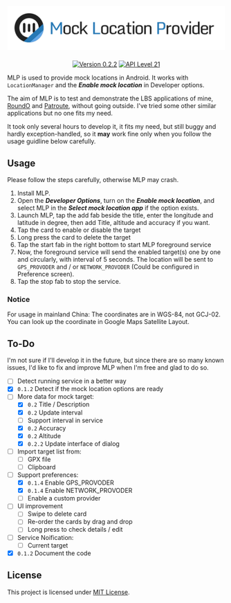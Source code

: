 <h1 align=center><a href="#"><img src="./Resource/Banner.svg" alt="Banner"></a></h1>
<p align=center>
    <a href="./CHANGELOG.md"><img alt="Version 0.2.2" src="https://img.shields.io/badge/version-0.2.2-orange.svg"/></a>
    <a href="https://www.android.com/versions/lollipop-5-0/"><img alt="API Level 21" src="https://img.shields.io/badge/API_Level-21-A4C639.svg"/></a>
</p>

MLP is used to provide mock locations in Android. It works with `LocationManager` and the ***Enable mock location*** in Developer options.

The aim of MLP is to test and demonstrate the LBS applications of mine,  [RoundO](https://github.com/lucka-me/RoundO-android "GitHub") and [Patroute](https://github.com/lucka-me/Patroute-android "GitHub"), without going outside. I've tried some other similar applications but no one fits my need.

It took only several hours to develop it, it fits my need, but still buggy and hardly exception-handled, so it **may** work fine only when you follow the usage guidline below carefully.

## Usage
Please follow the steps carefully, otherwise MLP may crash.

1. Install MLP.
2. Open the ***Developer Options***, turn on the ***Enable mock location***, and select MLP in the ***Select mock location app*** if the option exists.
3. Launch MLP, tap the add fab beside the title, enter the longitude and latitude in degree, then add Title, altitude and accuracy if you want.
4. Tap the card to enable or disable the target
5. Long press the card to delete the target
6. Tap the start fab in the right bottom to start MLP foreground service
7. Now, the foreground service will send the enabled target(s) one by one and circularly, with interval of 5 seconds. The location will be sent to `GPS_PROVODER` and / or `NETWORK_PROVODER` (Could be configured in Preference screen).
8. Tap the stop fab to stop the service.

### Notice
For usage in mainland China: The coordinates are in WGS-84, not GCJ-02. You can look up the coordinate in Google Maps Satellite Layout.

## To-Do
I'm not sure if I'll develop it in the future, but since there are so many known issues, I'd like to fix and improve MLP when I'm free and glad to do so.

- [ ] Detect running service in a better way
- [x] `0.1.2` Detect if the mock location options are ready
- [ ] More data for mock target:
  - [x] `0.2` Title / Description
  - [x] `0.2` Update interval
  - [ ] Support interval in service
  - [x] `0.2` Accuracy
  - [x] `0.2` Altitude
  - [x] `0.2.2` Update interface of dialog
- [ ] Import target list from:
  - [ ] GPX file
  - [ ] Clipboard
- [ ] Support preferences:
  - [x] `0.1.4` Enable GPS_PROVODER
  - [x] `0.1.4` Enable NETWORK_PROVODER
  - [ ] Enable a custom provider
- [ ] UI improvement
  - [ ] Swipe to delete card
  - [ ] Re-order the cards by drag and drop
  - [ ] Long press to check details / edit
- [ ] Service Noification:
  - [ ] Current target
- [x] `0.1.2` Document the code

## License
This project is licensed under [MIT License](./LICENSE).
